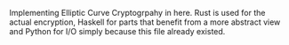 Implementing Elliptic Curve Cryptogrpahy in here. Rust is used for the actual encryption, Haskell for parts that benefit from a more abstract view and Python for I/O simply because this file already existed.
